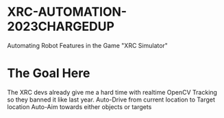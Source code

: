 # XRC-AUTOMATION-2023CHARGEDUP
Automating Robot Features in the Game "XRC Simulator"



# The Goal Here
The XRC devs already give me a hard time with realtime OpenCV Tracking so they banned it like last year.
Auto-Drive from current location to Target location
Auto-Aim towards either objects or targets

